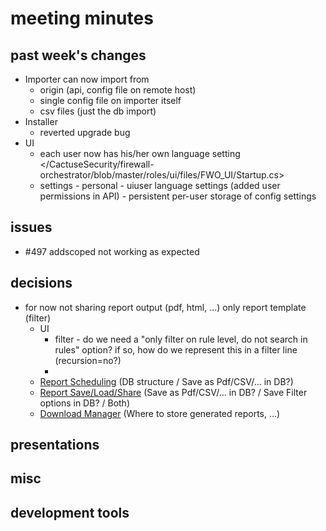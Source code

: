 # meeting minutes

## past week's changes
- Importer can now import from 
  - origin (api, config file on remote host)
  - single config file on importer itself
  - csv files (just the db import)
- Installer
  - reverted upgrade bug
- UI 
  - each user now has his/her own language setting </CactuseSecurity/firewall-orchestrator/blob/master/roles/ui/files/FWO_UI/Startup.cs>
  - settings - personal - uiuser language settings (added user permissions in API) - persistent per-user storage of config settings

## issues
- #497 addscoped not working as expected

## decisions
- for now not sharing report output (pdf, html, ...) only report template (filter)
  - UI
    - filter - do we need a "only filter on rule level, do not search in rules" option? if so, how do we represent this in a filter line (recursion=no?) 
    - 
  - [Report Scheduling](https://github.com/CactuseSecurity/firewall-orchestrator/issues/270) (DB structure / Save as Pdf/CSV/... in DB?)
  - [Report Save/Load/Share](https://github.com/CactuseSecurity/firewall-orchestrator/issues/335) (Save as Pdf/CSV/... in DB? / Save Filter options in DB? / Both)
  - [Download Manager](https://github.com/CactuseSecurity/firewall-orchestrator/issues/395) (Where to store generated reports, ...)

## presentations

## misc

## development tools
